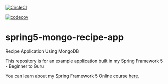 [![CircleCI](https://circleci.com/gh/pedro911/spring5-mongo-recipe-app.svg?style=svg)](https://circleci.com/gh/pedro911/spring5-mongo-recipe-app)

[![codecov](https://codecov.io/gh/pedro911/spring5-mongo-recipe-app/branch/master/graph/badge.svg)](https://codecov.io/gh/pedro911/spring5-mongo-recipe-app)

# spring5-mongo-recipe-app
Recipe Application Using MongoDB

This repository is for an example application built in my Spring Framework 5 - Beginner to Guru

You can learn about my Spring Framework 5 Online course [here.](http://courses.springframework.guru/p/spring-framework-5-begginer-to-guru/?product_id=363173)